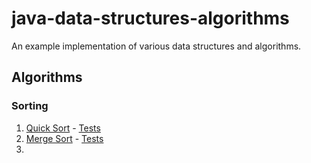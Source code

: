 # java-data-structures-algorithms

An example implementation of various data structures and algorithms.

## Algorithms

### Sorting

1. [Quick Sort](app/src/main/java/com/rockmanjoe/algorithms/sorting/QuickSort.java) - [Tests](app/src/test/java/com/rockmanjoe/algorithms/sorting/QuickSortTests.java)
2. [Merge Sort](app/src/main/java/com/rockmanjoe/algorithms/sorting/MergeSort.java) - [Tests](app/src/test/java/com/rockmanjoe/algorithms/sorting/MergeSortTests.java)
3. 